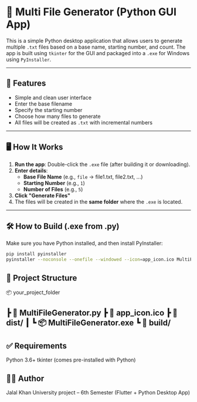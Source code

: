 # 📁 Multi File Generator (Python GUI App)

This is a simple Python desktop application that allows users to generate multiple `.txt` files based on a base name, starting number, and count. The app is built using `tkinter` for the GUI and packaged into a `.exe` for Windows using `PyInstaller`.

---

## 🚀 Features

- Simple and clean user interface
- Enter the base filename
- Specify the starting number
- Choose how many files to generate
- All files will be created as `.txt` with incremental numbers

---

## 🖥️ How It Works

1. **Run the app**: Double-click the `.exe` file (after building it or downloading).
2. **Enter details**:
   - **Base File Name** (e.g., `file` → file1.txt, file2.txt, ...)
   - **Starting Number** (e.g., `1`)
   - **Number of Files** (e.g., `5`)
3. **Click "Generate Files"**
4. The files will be created in the **same folder** where the `.exe` is located.

---

## 🛠️ How to Build (.exe from .py)

Make sure you have Python installed, and then install PyInstaller:

```bash
pip install pyinstaller
pyinstaller --noconsole --onefile --windowed --icon=app_icon.ico MultiFileGenerator.py
```
## 📂 Project Structure

📦 your_project_folder

 ┣ 📜 MultiFileGenerator.py
 ┣ 📜 app_icon.ico
 ┣ 📁 dist/
 ┃ ┗ 📦 MultiFileGenerator.exe
 ┗ 📁 build/
---

## ✅ Requirements
Python 3.6+
tkinter (comes pre-installed with Python)

## 🧑‍💻 Author
Jalal Khan
University project – 6th Semester (Flutter + Python Desktop App)
